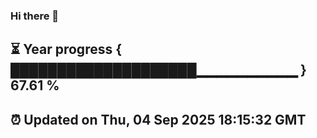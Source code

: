 ### Hi there 👋
⏳ Year progress { ████████████████████▁▁▁▁▁▁▁▁▁▁ } 67.61 %
---
⏰ Updated on Thu, 04 Sep 2025 18:15:32 GMT
---
